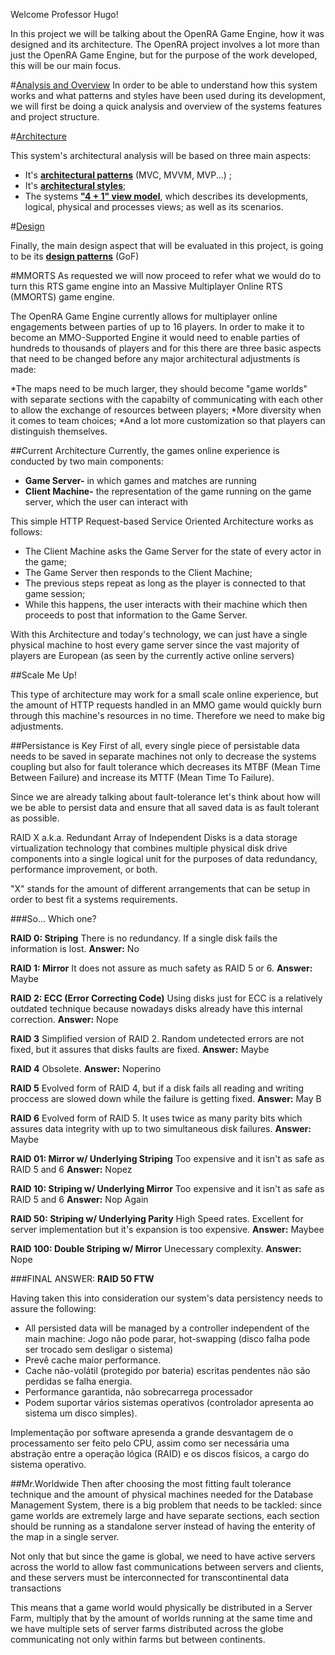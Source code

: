 Welcome Professor Hugo!

In this project we will be talking about the OpenRA Game Engine, how it was designed and its architecture. The OpenRA project involves a lot more than just the OpenRA Game Engine, but for the purpose of the work developed, this will be our main focus.

#[Analysis and Overview](https://github.com/Malafas/OpenRA/blob/bleed/ADS/ANALYSIS.md)
In order to be able to understand how this system works and what patterns and styles have been used during its development, we will first be doing a quick analysis and overview of the systems features and project structure.

#[Architecture]()

This system's architectural analysis will be based on three main aspects:
* It's [**architectural patterns**](https://github.com/Malafas/OpenRA/blob/bleed/ADS/ARCHITECTURE.md) (MVC, MVVM, MVP...) ;
* It's [**architectural styles**](https://github.com/Malafas/OpenRA/blob/bleed/ADS/STYLE.md);
* The systems [**"4 + 1" view model**](https://github.com/Malafas/OpenRA/blob/bleed/ADS/4+1/4+1.md), which describes its developments, logical, physical and processes views; as well as its scenarios.

#[Design]()

Finally, the main design aspect that will be evaluated in this project, is going to be its [**design patterns**](https://github.com/Malafas/OpenRA/blob/bleed/ADS/DESIGN.md) (GoF)


#MMORTS
As requested we will now proceed to refer what we would do to turn this RTS game engine into an Massive Multiplayer Online RTS (MMORTS) game engine.

The OpenRA Game Engine currently allows for multiplayer online engagements between parties of up to 16 players. In order to make it to become an MMO-Supported Engine it would need to enable parties of hundreds to thousands of players and for this there are three basic aspects that need to be changed before any major architectural adjustments is made:

*The maps need to be much larger, they should become "game worlds" with separate sections with the capabilty of communicating with each other to allow the exchange of resources between players;
*More diversity when it comes to team choices;
*And a lot more customization so that players can distinguish themselves.


##Current Architecture
Currently, the games online experience is conducted by two main components:

* **Game Server-** in which games and matches are running
* **Client Machine-** the representation of the game running on the game server, which the user can interact with

This simple HTTP Request-based Service Oriented Architecture works as follows:
* The Client Machine asks the Game Server for the state of every actor in the game;
* The Game Server then responds to the Client Machine;
* The previous steps repeat as long as the player is connected to that game session;
* While this happens, the user interacts with their machine which then proceeds to post that information to the Game Server.

With this Architecture and today's technology, we can just have a single physical machine to host every game server since the vast majority of players are European (as seen by the currently active online servers)

##Scale Me Up!

This type of architecture may work for a small scale online experience, but the amount of HTTP requests handled in an MMO game would quickly burn through this machine's resources in no time. Therefore we need to make big adjustments.

##Persistance is Key
First of all, every single piece of persistable data needs to be saved in separate machines not only to decrease the systems coupling but also for fault tolerance which decreases its MTBF (Mean Time Between Failure) and increase its MTTF (Mean Time To Failure).

Since we are already talking about fault-tolerance let's think about how will we be able to persist data and ensure that all saved data is as fault tolerant as possible.

RAID X a.k.a. Redundant Array of Independent Disks is a data storage virtualization technology that combines multiple physical disk drive components into a single logical unit for the purposes of data redundancy, performance improvement, or both.

"X" stands for the amount of different arrangements that can be setup in order to best fit a systems requirements.

###So... Which one?

**RAID 0: Striping**
There is no redundancy. If a single disk fails the information is lost.
**Answer:** No

**RAID 1: Mirror**
It does not assure as much safety as RAID 5 or 6.
**Answer:** Maybe

**RAID 2: ECC (Error Correcting Code)**
Using disks just for ECC is a relatively outdated technique because nowadays disks already have this internal correction.
**Answer:** Nope

**RAID 3**
Simplified version of RAID 2. Random undetected errors are not fixed, but it assures that disks faults are fixed.
**Answer:** Maybe

**RAID 4**
Obsolete.
**Answer:** Noperino

**RAID 5**
Evolved form of RAID 4, but if a disk fails all reading and writing proccess are slowed down while the failure is getting fixed.
**Answer:** May B

**RAID 6**
Evolved form of RAID 5. It uses twice as many parity bits which assures data integrity with up to two simultaneous disk failures.
**Answer:** Maybe

**RAID 01: Mirror w/ Underlying Striping**
Too expensive and it isn't as safe as RAID 5 and 6
**Answer:** Nopez

**RAID 10: Striping w/ Underlying Mirror**
Too expensive and it isn't as safe as RAID 5 and 6
**Answer:** Nop Again

**RAID 50: Striping w/ Underlying Parity**
High Speed rates. Excellent for server implementation but it's expansion is too expensive.
**Answer:** Maybee

**RAID 100: Double Striping w/ Mirror**
Unecessary complexity.
**Answer:** Nope

###FINAL ANSWER:
**RAID 50 FTW**

Having taken this into consideration our system's data persistency needs to assure the following:
* All persisted data will be managed by a controller independent of the main machine: Jogo não pode parar, hot-swapping (disco falha pode ser trocado sem desligar o sistema)
* Prevê cache maior performance.
* Cache não-volátil (protegido por bateria) escritas pendentes não são perdidas se falha energia.
* Performance garantida, não sobrecarrega processador
* Podem suportar vários sistemas operativos (controlador apresenta ao sistema um disco simples).

Implementação por software apresenda a grande desvantagem de o processamento ser feito pelo CPU, assim como ser necessária uma abstração entre
a operação lógica (RAID) e os discos físicos, a cargo do sistema operativo.

##Mr.Worldwide
Then after choosing the most fitting fault tolerance technique and the amount of physical machines needed for the Database Management System, there is a big problem that needs to be tackled: since game worlds are extremely large and have separate sections, each section should be running as a standalone server instead of having the enterity of the map in a single server.

Not only that but since the game is global, we need to have active servers across the world to allow fast communications between servers and clients, and these servers must be interconnected for transcontinental data transactions

This means that a game world would physically be distributed in a Server Farm, multiply that by the amount of worlds running at the same time and we have multiple sets of server farms distributed across the globe communicating not only within farms but between continents.
